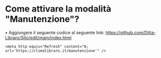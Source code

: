# Come attivare la modalità "Manutenzione"?

• Aggiungere il seguente codice al seguente link: https://github.com/Ditta-Libraro/Sito/edit/main/index.html

`<meta http-equiv="Refresh" content="0; url='https://climalibraro.it/manutenzione'" />`
